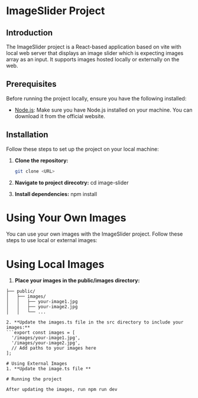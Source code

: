# ImageSlider Project

## Introduction

The ImageSlider project is a React-based application based on vite with local web server that displays an image slider which is expecting images array as an input. 
It supports images hosted locally or externally on the web.

## Prerequisites

Before running the project locally, ensure you have the following installed:

- [Node.js](https://nodejs.org/): Make sure you have Node.js installed on your machine. You can download it from the official website.

## Installation

Follow these steps to set up the project on your local machine:

1. **Clone the repository:**

   ```sh
   git clone <URL>

2. **Navigate to project direcotry:**
   cd image-slider

3. **Install dependencies:**
   npm install

# Using Your Own Images

You can use your own images with the ImageSlider project. Follow these steps to use local or external images:

# Using Local Images

1. **Place your images in the public/images directory:**
```project-root/
├── public/
│   ├── images/
│   │   ├── your-image1.jpg
│   │   ├── your-image2.jpg
│   │   └── ...

2. **Update the images.ts file in the src directory to include your images:**
```export const images = [
  '/images/your-image1.jpg',
  '/images/your-image2.jpg',
  // Add paths to your images here
];

# Using External Images
1. **Update the image.ts file **

# Running the project

After updating the images, run npm run dev
